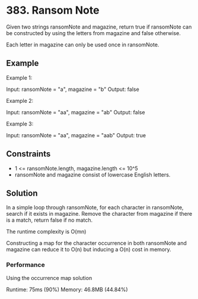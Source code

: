# 383. Ransom Note

Given two strings ransomNote and magazine, return true if ransomNote can be constructed by using the letters from magazine and false otherwise.

Each letter in magazine can only be used once in ransomNote.

## Example

Example 1:

Input: ransomNote = "a", magazine = "b"
Output: false

Example 2:

Input: ransomNote = "aa", magazine = "ab"
Output: false

Example 3:

Input: ransomNote = "aa", magazine = "aab"
Output: true

## Constraints

- 1 <= ransomNote.length, magazine.length <= 10^5
- ransomNote and magazine consist of lowercase English letters.

## Solution

In a simple loop through ransomNote, for each character in ransomNote, search if it exists in magazine. Remove the character from magazine if there is a match, return false if no match.

The runtime complexity is O(mn)

Constructing a map for the character occurrence in both ransomNote and magazine can reduce it to O(n) but inducing a O(n) cost in memory.

### Performance

Using the occurrence map solution

Runtime: 75ms (90%)
Memory: 46.8MB (44.84%)

